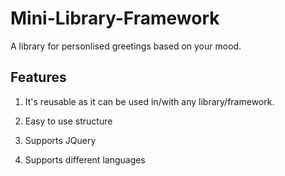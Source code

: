 # Mini-Library-Framework

A library for personlised greetings based on your mood.

## Features 

  1. It's reusable as it can be used in/with any library/framework.
  
  2. Easy to use structure  
  
  3. Supports JQuery
  
  4. Supports different languages
